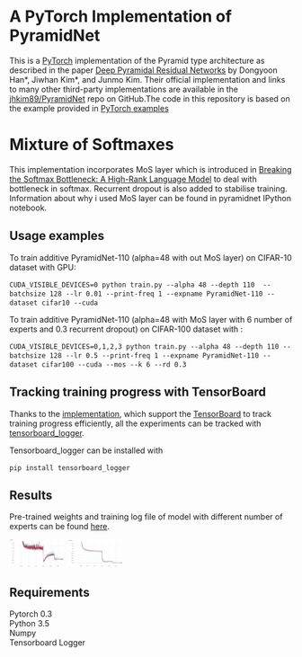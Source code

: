 # A PyTorch Implementation of PyramidNet

This is a [PyTorch](http://pytorch.org/) implementation of the
Pyramid type architecture as described in the
paper [Deep Pyramidal Residual Networks](https://arxiv.org/abs/1610.02915)
by Dongyoon Han*, Jiwhan Kim*, and Junmo Kim.
Their official implementation and links to many other
third-party implementations are available in the
[jhkim89/PyramidNet](https://github.com/jhkim89/PyramidNet)
repo on GitHub.The code in this repository is based on the example provided in [PyTorch examples](https://github.com/pytorch/examples/tree/master/imagenet)

# Mixture of Softmaxes
This implementation incorporates MoS layer which is introduced in [Breaking the Softmax Bottleneck: A High-Rank Language Model](https://arxiv.org/abs/1711.03953) to deal with bottleneck in softmax. Recurrent dropout is also added to stabilise training. Information about why i used MoS layer can be found in pyramidnet IPython notebook.

## Usage examples
To train additive PyramidNet-110 (alpha=48 with out MoS layer) on CIFAR-10 dataset with GPU:
```
CUDA_VISIBLE_DEVICES=0 python train.py --alpha 48 --depth 110  --batchsize 128 --lr 0.01 --print-freq 1 --expname PyramidNet-110 --dataset cifar10 --cuda
```
To train additive PyramidNet-110 (alpha=48 with MoS layer with 6 number of experts and 0.3 recurrent dropout) on CIFAR-100 dataset with :
```
CUDA_VISIBLE_DEVICES=0,1,2,3 python train.py --alpha 48 --depth 110 --batchsize 128 --lr 0.5 --print-freq 1 --expname PyramidNet-110 --dataset cifar100 --cuda --mos --k 6 --rd 0.3 
```
## Tracking training progress with TensorBoard
Thanks to the [implementation](https://github.com/andreasveit/densenet-pytorch), which support the [TensorBoard](https://www.tensorflow.org/get_started/summaries_and_tensorboard) to track training progress efficiently, all the experiments can be tracked with [tensorboard_logger](https://github.com/TeamHG-Memex/tensorboard_logger).

Tensorboard_logger can be installed with 
```
pip install tensorboard_logger
```
## Results 
Pre-trained weights and training log file of model with different number of experts can be found [here](https://drive.google.com/open?id=101dn9Hi0Zp6OD8_obtVOYWrUl5qFXqYX).  
<p float="left">
  <img src="imgs/Val.png" width="100" />
  <img src="imgs/train.png" width="100" /> 
</p>




## Requirements 
Pytorch 0.3 <br>
Python 3.5 <br>
Numpy <br>
Tensorboard Logger





